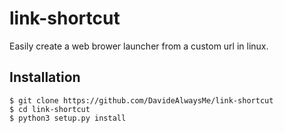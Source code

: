# link-shortcut
Easily create a web brower launcher from a custom url in linux.
## Installation
```
$ git clone https://github.com/DavideAlwaysMe/link-shortcut 
$ cd link-shortcut
$ python3 setup.py install
```
